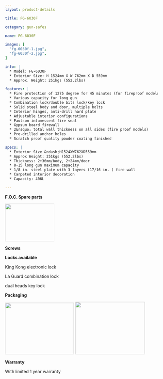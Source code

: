 ```yaml
---
layout: product-details

title: FG-6030F

category: gun-safes

name: FG-6030F

images: [
  "fg-6030f-1.jpg",
  "fg-6030f-2.jpg",
]

info: |
  * Model: FG-6030F
  * Exterior Size: H 1524mm X W 762mm X D 559mm
  * Approx. Weight: 251kgs (552.2lbs)

features: |
  * Fire protection of 1275 degree for 45 minutes (for fireproof models)
  * Various capacity for long gun
  * Combination lock/double bits lock/key lock
  * Solid steel body and door, multiple bolts
  * Interior hinges, anti-drill hard plate
  * Adjustable interior configurations
  * Paulson intumescent fire seal
  * Gypsum board firewall
  * 2&rsquo; total wall thickness on all sides (fire proof models)
  * Pre-drilled anchor holes
  * Scratch proof quality powder coating finished

specs: |
  * Exterior Size &ndash;H1524XW762XD559mm
  * Approx Weight: 251kgs (552.2lbs)
  * Thickness: 2+36mm/body, 2+24mm/door
  * 8-15 long gun maximum capacity
  * 1/8 in. steel plate with 3 layers (17/16 in. ) fire wall
  * Carpeted interior decoration
  * Capacity: 406L

---
```


**F.O.C. Spare parts**

<img alt="" src="{IMAGE_CDN}/fg-6030f-3.jpg" style="width: 162px; height: 124px;" />

**Screws**

**Locks available**

King Kong electronic lock

La Guard combination lock

dual heads key lock

**Packaging**

<img alt="" src="{IMAGE_CDN}/fg-6030f-4.jpg" style="width: 227px; height: 170px;" />

<img alt="" src="{IMAGE_CDN}/fg-6030f-5.jpg" style="width: 230px; height: 173px;" />

**Warranty**

With limited 1 year warranty
